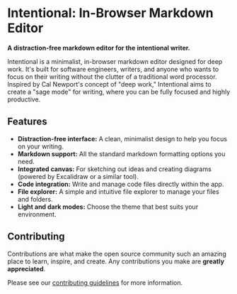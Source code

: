 # Intentional: In-Browser Markdown Editor

**A distraction-free markdown editor for the intentional writer.**


Intentional is a minimalist, in-browser markdown editor designed for deep work. It's built for software engineers, writers, and anyone who wants to focus on their writing without the clutter of a traditional word processor. Inspired by Cal Newport's concept of "deep work," Intentional aims to create a "sage mode" for writing, where you can be fully focused and highly productive.

## Features

*   **Distraction-free interface:** A clean, minimalist design to help you focus on your writing.
*   **Markdown support:** All the standard markdown formatting options you need.
*   **Integrated canvas:** For sketching out ideas and creating diagrams (powered by Excalidraw or a similar tool).
*   **Code integration:** Write and manage code files directly within the app.
*   **File explorer:** A simple and intuitive file explorer to manage your files and folders.
*   **Light and dark modes:** Choose the theme that best suits your environment.


## Contributing

Contributions are what make the open source community such an amazing place to learn, inspire, and create. Any contributions you make are **greatly appreciated**.

Please see our [contributing guidelines](CONTRIBUTING.md) for more information.

